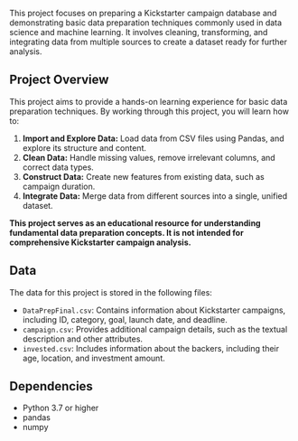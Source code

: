 This project focuses on preparing a Kickstarter campaign database and demonstrating basic data preparation techniques commonly used in data science and machine learning. It involves cleaning, transforming, and integrating data from multiple sources to create a dataset ready for further analysis. 

## Project Overview

This project aims to provide a hands-on learning experience for basic data preparation techniques. By working through this project, you will learn how to:

1. **Import and Explore Data:** Load data from CSV files using Pandas, and explore its structure and content.
2. **Clean Data:** Handle missing values, remove irrelevant columns, and correct data types.
3. **Construct Data:** Create new features from existing data, such as campaign duration.
4. **Integrate Data:** Merge data from different sources into a single, unified dataset.

**This project serves as an educational resource for understanding fundamental data preparation concepts. It is not intended for comprehensive Kickstarter campaign analysis.**


## Data

The data for this project is stored in the following files:

* `DataPrepFinal.csv`: Contains information about Kickstarter campaigns, including ID, category, goal, launch date, and deadline.
* `campaign.csv`: Provides additional campaign details, such as the textual description and other attributes.
* `invested.csv`: Includes information about the backers, including their age, location, and investment amount.


## Dependencies

* Python 3.7 or higher
* pandas
* numpy

